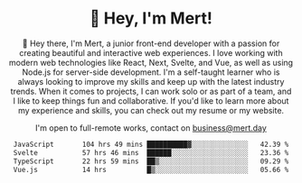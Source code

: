 <div align="center">
  <h1 align="center">👋 Hey, I'm Mert! </h1>
<p>
 🎉 Hey there, I'm Mert, a junior front-end developer with a passion for creating beautiful and interactive web experiences. I love working with modern web technologies like React, Next, Svelte, and Vue, as well as using Node.js for server-side development. I'm a self-taught learner who is always looking to improve my skills and keep up with the latest industry trends. When it comes to projects, I can work solo or as part of a team, and I like to keep things fun and collaborative. If you'd like to learn more about my experience and skills, you can check out my resume or my website.
</p>

  I'm open to full-remote works, contact on [business@mert.day](mailto:business@mert.day) 
  
<!--START_SECTION:waka-->

```txt
JavaScript       104 hrs 49 mins ██████████▓░░░░░░░░░░░░░░   42.39 %
Svelte           57 hrs 46 mins  ██████░░░░░░░░░░░░░░░░░░░   23.36 %
TypeScript       22 hrs 59 mins  ██▒░░░░░░░░░░░░░░░░░░░░░░   09.29 %
Vue.js           14 hrs          █▒░░░░░░░░░░░░░░░░░░░░░░░   05.66 %
```

<!--END_SECTION:waka-->
